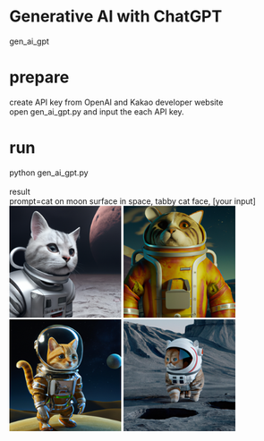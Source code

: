 # Generative AI with ChatGPT
gen_ai_gpt</br>

# prepare
create API key from OpenAI and Kakao developer website</br>
open gen_ai_gpt.py and input the each API key.</br>

# run
python gen_ai_gpt.py</br>
</br>
result</br>
prompt=cat on moon surface in space, tabby cat face, [your input]</br>
<img width="200px" src="https://github.com/mac999/gen_ai_gpt/blob/main/image2.png"/>
<img width="200px" src="https://github.com/mac999/gen_ai_gpt/blob/main/image1.png"/>
<img width="200px" src="https://github.com/mac999/gen_ai_gpt/blob/main/image.png"/>
<img width="200px" src="https://github.com/mac999/gen_ai_gpt/blob/main/image3.png"/>
